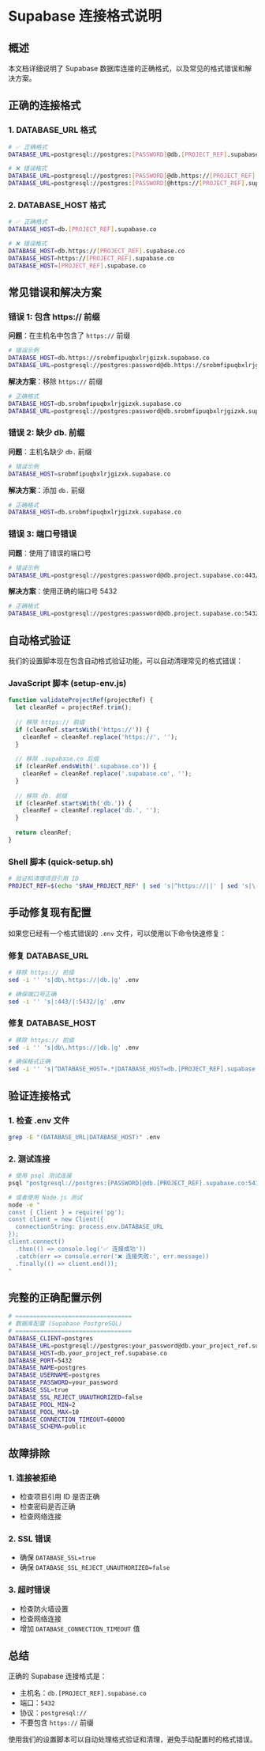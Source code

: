# Supabase 连接格式说明

## 概述

本文档详细说明了 Supabase 数据库连接的正确格式，以及常见的格式错误和解决方案。

## 正确的连接格式

### 1. DATABASE_URL 格式
```bash
# ✅ 正确格式
DATABASE_URL=postgresql://postgres:[PASSWORD]@db.[PROJECT_REF].supabase.co:5432/postgres

# ❌ 错误格式
DATABASE_URL=postgresql://postgres:[PASSWORD]@db.https://[PROJECT_REF].supabase.co:5432/postgres
DATABASE_URL=postgresql://postgres:[PASSWORD]@https://[PROJECT_REF].supabase.co:5432/postgres
```

### 2. DATABASE_HOST 格式
```bash
# ✅ 正确格式
DATABASE_HOST=db.[PROJECT_REF].supabase.co

# ❌ 错误格式
DATABASE_HOST=db.https://[PROJECT_REF].supabase.co
DATABASE_HOST=https://[PROJECT_REF].supabase.co
DATABASE_HOST=[PROJECT_REF].supabase.co
```

## 常见错误和解决方案

### 错误 1: 包含 https:// 前缀

**问题**：在主机名中包含了 `https://` 前缀
```bash
# 错误示例
DATABASE_HOST=db.https://srobmfipuqbxlrjgizxk.supabase.co
DATABASE_URL=postgresql://postgres:password@db.https://srobmfipuqbxlrjgizxk.supabase.co:5432/postgres
```

**解决方案**：移除 `https://` 前缀
```bash
# 正确格式
DATABASE_HOST=db.srobmfipuqbxlrjgizxk.supabase.co
DATABASE_URL=postgresql://postgres:password@db.srobmfipuqbxlrjgizxk.supabase.co:5432/postgres
```

### 错误 2: 缺少 db. 前缀

**问题**：主机名缺少 `db.` 前缀
```bash
# 错误示例
DATABASE_HOST=srobmfipuqbxlrjgizxk.supabase.co
```

**解决方案**：添加 `db.` 前缀
```bash
# 正确格式
DATABASE_HOST=db.srobmfipuqbxlrjgizxk.supabase.co
```

### 错误 3: 端口号错误

**问题**：使用了错误的端口号
```bash
# 错误示例
DATABASE_URL=postgresql://postgres:password@db.project.supabase.co:443/postgres
```

**解决方案**：使用正确的端口号 5432
```bash
# 正确格式
DATABASE_URL=postgresql://postgres:password@db.project.supabase.co:5432/postgres
```

## 自动格式验证

我们的设置脚本现在包含自动格式验证功能，可以自动清理常见的格式错误：

### JavaScript 脚本 (setup-env.js)
```javascript
function validateProjectRef(projectRef) {
  let cleanRef = projectRef.trim();
  
  // 移除 https:// 前缀
  if (cleanRef.startsWith('https://')) {
    cleanRef = cleanRef.replace('https://', '');
  }
  
  // 移除 .supabase.co 后缀
  if (cleanRef.endsWith('.supabase.co')) {
    cleanRef = cleanRef.replace('.supabase.co', '');
  }
  
  // 移除 db. 前缀
  if (cleanRef.startsWith('db.')) {
    cleanRef = cleanRef.replace('db.', '');
  }
  
  return cleanRef;
}
```

### Shell 脚本 (quick-setup.sh)
```bash
# 验证和清理项目引用 ID
PROJECT_REF=$(echo "$RAW_PROJECT_REF" | sed 's|^https://||' | sed 's|\.supabase\.co$||' | sed 's|^db\.||')
```

## 手动修复现有配置

如果您已经有一个格式错误的 `.env` 文件，可以使用以下命令快速修复：

### 修复 DATABASE_URL
```bash
# 移除 https:// 前缀
sed -i '' 's|db\.https://|db.|g' .env

# 确保端口号正确
sed -i '' 's|:443/|:5432/|g' .env
```

### 修复 DATABASE_HOST
```bash
# 移除 https:// 前缀
sed -i '' 's|db\.https://|db.|g' .env

# 确保格式正确
sed -i '' 's|^DATABASE_HOST=.*|DATABASE_HOST=db.[PROJECT_REF].supabase.co|g' .env
```

## 验证连接格式

### 1. 检查 .env 文件
```bash
grep -E "(DATABASE_URL|DATABASE_HOST)" .env
```

### 2. 测试连接
```bash
# 使用 psql 测试连接
psql "postgresql://postgres:[PASSWORD]@db.[PROJECT_REF].supabase.co:5432/postgres"

# 或者使用 Node.js 测试
node -e "
const { Client } = require('pg');
const client = new Client({
  connectionString: process.env.DATABASE_URL
});
client.connect()
  .then(() => console.log('✅ 连接成功'))
  .catch(err => console.error('❌ 连接失败:', err.message))
  .finally(() => client.end());
"
```

## 完整的正确配置示例

```bash
# =================================
# 数据库配置 (Supabase PostgreSQL)
# =================================
DATABASE_CLIENT=postgres
DATABASE_URL=postgresql://postgres:your_password@db.your_project_ref.supabase.co:5432/postgres
DATABASE_HOST=db.your_project_ref.supabase.co
DATABASE_PORT=5432
DATABASE_NAME=postgres
DATABASE_USERNAME=postgres
DATABASE_PASSWORD=your_password
DATABASE_SSL=true
DATABASE_SSL_REJECT_UNAUTHORIZED=false
DATABASE_POOL_MIN=2
DATABASE_POOL_MAX=10
DATABASE_CONNECTION_TIMEOUT=60000
DATABASE_SCHEMA=public
```

## 故障排除

### 1. 连接被拒绝
- 检查项目引用 ID 是否正确
- 检查密码是否正确
- 检查网络连接

### 2. SSL 错误
- 确保 `DATABASE_SSL=true`
- 确保 `DATABASE_SSL_REJECT_UNAUTHORIZED=false`

### 3. 超时错误
- 检查防火墙设置
- 检查网络连接
- 增加 `DATABASE_CONNECTION_TIMEOUT` 值

## 总结

正确的 Supabase 连接格式是：
- 主机名：`db.[PROJECT_REF].supabase.co`
- 端口：`5432`
- 协议：`postgresql://`
- 不要包含 `https://` 前缀

使用我们的设置脚本可以自动处理格式验证和清理，避免手动配置时的格式错误。
